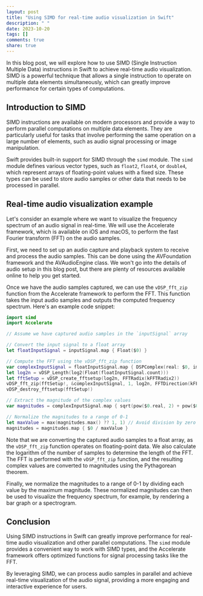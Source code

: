 ```yaml
---
layout: post
title: "Using SIMD for real-time audio visualization in Swift"
description: " "
date: 2023-10-20
tags: []
comments: true
share: true
---
```


In this blog post, we will explore how to use SIMD (Single Instruction Multiple Data) instructions in Swift to achieve real-time audio visualization. SIMD is a powerful technique that allows a single instruction to operate on multiple data elements simultaneously, which can greatly improve performance for certain types of computations.

## Introduction to SIMD

SIMD instructions are available on modern processors and provide a way to perform parallel computations on multiple data elements. They are particularly useful for tasks that involve performing the same operation on a large number of elements, such as audio signal processing or image manipulation.

Swift provides built-in support for SIMD through the `simd` module. The `simd` module defines various vector types, such as `float2`, `float4`, or `double4`, which represent arrays of floating-point values with a fixed size. These types can be used to store audio samples or other data that needs to be processed in parallel.

## Real-time audio visualization example

Let's consider an example where we want to visualize the frequency spectrum of an audio signal in real-time. We will use the Accelerate framework, which is available on iOS and macOS, to perform the fast Fourier transform (FFT) on the audio samples.

First, we need to set up an audio capture and playback system to receive and process the audio samples. This can be done using the AVFoundation framework and the AVAudioEngine class. We won't go into the details of audio setup in this blog post, but there are plenty of resources available online to help you get started.

Once we have the audio samples captured, we can use the `vDSP_fft_zip` function from the Accelerate framework to perform the FFT. This function takes the input audio samples and outputs the computed frequency spectrum. Here's an example code snippet:

```swift
import simd
import Accelerate

// Assume we have captured audio samples in the `inputSignal` array

// Convert the input signal to a float array
let floatInputSignal = inputSignal.map { Float($0) }

// Compute the FFT using the vDSP_fft_zip function
var complexInputSignal = floatInputSignal.map { DSPComplex(real: $0, imag: 0) }
let log2n = vDSP_Length(log2(Float(floatInputSignal.count)))
let fftSetup = vDSP_create_fftsetup(log2n, FFTRadix(kFFTRadix2))
vDSP_fft_zip(fftSetup!, &complexInputSignal, 1, log2n, FFTDirection(kFFTDirection_Forward))
vDSP_destroy_fftsetup(fftSetup!)

// Extract the magnitude of the complex values
var magnitudes = complexInputSignal.map { sqrt(pow($0.real, 2) + pow($0.imag, 2)) }

// Normalize the magnitudes to a range of 0-1
let maxValue = max(magnitudes.max() ?? 1, 1) // Avoid division by zero
magnitudes = magnitudes.map { $0 / maxValue }
```

Note that we are converting the captured audio samples to a float array, as the `vDSP_fft_zip` function operates on floating-point data. We also calculate the logarithm of the number of samples to determine the length of the FFT. The FFT is performed with the `vDSP_fft_zip` function, and the resulting complex values are converted to magnitudes using the Pythagorean theorem.

Finally, we normalize the magnitudes to a range of 0-1 by dividing each value by the maximum magnitude. These normalized magnitudes can then be used to visualize the frequency spectrum, for example, by rendering a bar graph or a spectrogram.

## Conclusion

Using SIMD instructions in Swift can greatly improve performance for real-time audio visualization and other parallel computations. The `simd` module provides a convenient way to work with SIMD types, and the Accelerate framework offers optimized functions for signal processing tasks like the FFT.

By leveraging SIMD, we can process audio samples in parallel and achieve real-time visualization of the audio signal, providing a more engaging and interactive experience for users.